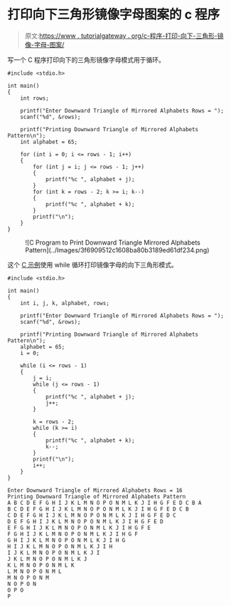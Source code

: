 # 打印向下三角形镜像字母图案的 c 程序

> 原文:[https://www . tutorialgateway . org/c-程序-打印-向下-三角形-镜像-字母-图案/](https://www.tutorialgateway.org/c-program-to-print-downward-triangle-mirrored-alphabets-pattern/)

写一个 C 程序打印向下的三角形镜像字母模式用于循环。

```
#include <stdio.h>

int main()
{
	int rows;

	printf("Enter Downward Triangle of Mirrored Alphabets Rows = ");
	scanf("%d", &rows);

	printf("Printing Downward Triangle of Mirrored Alphabets Pattern\n");
	int alphabet = 65;

	for (int i = 0; i <= rows - 1; i++)
	{
		for (int j = i; j <= rows - 1; j++)
		{
			printf("%c ", alphabet + j);
		}
		for (int k = rows - 2; k >= i; k--)
		{
			printf("%c ", alphabet + k);
		}
		printf("\n");
	}
}
```

<figure class="wp-block-image size-large">![C Program to Print Downward Triangle Mirrored Alphabets Pattern](../Images/3f6909512c1608ba80b3189ed61df234.png)</figure>

这个 [C 示例](https://www.tutorialgateway.org/c-programming-examples/)使用 while 循环打印镜像字母的向下三角形模式。

```
#include <stdio.h>

int main()
{
	int i, j, k, alphabet, rows;

	printf("Enter Downward Triangle of Mirrored Alphabets Rows = ");
	scanf("%d", &rows);

	printf("Printing Downward Triangle of Mirrored Alphabets Pattern\n");
	alphabet = 65;
	i = 0;

	while (i <= rows - 1)
	{
		j = i;
		while (j <= rows - 1)
		{
			printf("%c ", alphabet + j);
			j++;
		}

		k = rows - 2;
		while (k >= i)
		{
			printf("%c ", alphabet + k);
			k--;
		}
		printf("\n");
		i++;
	}
}
```

```
Enter Downward Triangle of Mirrored Alphabets Rows = 16
Printing Downward Triangle of Mirrored Alphabets Pattern
A B C D E F G H I J K L M N O P O N M L K J I H G F E D C B A 
B C D E F G H I J K L M N O P O N M L K J I H G F E D C B 
C D E F G H I J K L M N O P O N M L K J I H G F E D C 
D E F G H I J K L M N O P O N M L K J I H G F E D 
E F G H I J K L M N O P O N M L K J I H G F E 
F G H I J K L M N O P O N M L K J I H G F 
G H I J K L M N O P O N M L K J I H G 
H I J K L M N O P O N M L K J I H 
I J K L M N O P O N M L K J I 
J K L M N O P O N M L K J 
K L M N O P O N M L K 
L M N O P O N M L 
M N O P O N M 
N O P O N 
O P O 
P 
```